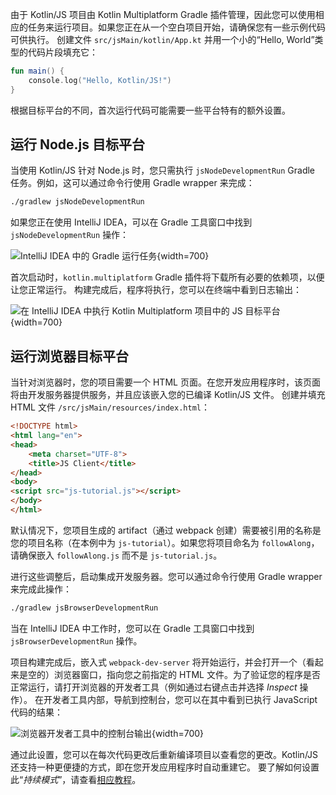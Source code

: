 [//]: # (title: 运行 Kotlin/JS)

由于 Kotlin/JS 项目由 Kotlin Multiplatform Gradle 插件管理，因此您可以使用相应的任务来运行项目。如果您正在从一个空白项目开始，请确保您有一些示例代码可供执行。
创建文件 `src/jsMain/kotlin/App.kt` 并用一个小的“Hello, World”类型的代码片段填充它：

```kotlin
fun main() {
    console.log("Hello, Kotlin/JS!")
}
```

根据目标平台的不同，首次运行代码可能需要一些平台特有的额外设置。

## 运行 Node.js 目标平台

当使用 Kotlin/JS 针对 Node.js 时，您只需执行 `jsNodeDevelopmentRun` Gradle 任务。例如，这可以通过命令行使用 Gradle wrapper 来完成：

```bash
./gradlew jsNodeDevelopmentRun
```

如果您正在使用 IntelliJ IDEA，可以在 Gradle 工具窗口中找到 `jsNodeDevelopmentRun` 操作：

![IntelliJ IDEA 中的 Gradle 运行任务](run-gradle-task.png){width=700}

首次启动时，`kotlin.multiplatform` Gradle 插件将下载所有必要的依赖项，以便让您正常运行。
构建完成后，程序将执行，您可以在终端中看到日志输出：

![在 IntelliJ IDEA 中执行 Kotlin Multiplatform 项目中的 JS 目标平台](cli-output.png){width=700}

## 运行浏览器目标平台

当针对浏览器时，您的项目需要一个 HTML 页面。在您开发应用程序时，该页面将由开发服务器提供服务，并且应该嵌入您的已编译 Kotlin/JS 文件。
创建并填充 HTML 文件 `/src/jsMain/resources/index.html`：

```html
<!DOCTYPE html>
<html lang="en">
<head>
    <meta charset="UTF-8">
    <title>JS Client</title>
</head>
<body>
<script src="js-tutorial.js"></script>
</body>
</html>
```

默认情况下，您项目生成的 artifact（通过 webpack 创建）需要被引用的名称是您的项目名称（在本例中为 `js-tutorial`）。如果您将项目命名为 `followAlong`，请确保嵌入 `followAlong.js` 而不是 `js-tutorial.js`。

进行这些调整后，启动集成开发服务器。您可以通过命令行使用 Gradle wrapper 来完成此操作：

```bash
./gradlew jsBrowserDevelopmentRun
```

当在 IntelliJ IDEA 中工作时，您可以在 Gradle 工具窗口中找到 `jsBrowserDevelopmentRun` 操作。

项目构建完成后，嵌入式 `webpack-dev-server` 将开始运行，并会打开一个（看起来是空的）浏览器窗口，指向您之前指定的 HTML 文件。为了验证您的程序是否正常运行，请打开浏览器的开发者工具（例如通过右键点击并选择 _Inspect_ 操作）。
在开发者工具内部，导航到控制台，您可以在其中看到已执行 JavaScript 代码的结果：

![浏览器开发者工具中的控制台输出](browser-console-output.png){width=700}

通过此设置，您可以在每次代码更改后重新编译项目以查看您的更改。Kotlin/JS 还支持一种更便捷的方式，即在您开发应用程序时自动重建它。
要了解如何设置此“_持续模式_”，请查看[相应教程](dev-server-continuous-compilation.md)。